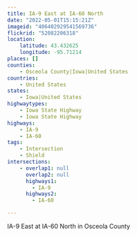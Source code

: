 ```yaml
---
title: IA-9 East at IA-60 North
date: "2022-05-01T15:15:21Z"
imageid: "406402929541569736"
flickrid: "52082206318"
location:
    latitude: 43.432625
    longitude: -95.71214
places: []
counties:
    - Osceola County|Iowa|United States
countries:
    - United States
states:
    - Iowa|United States
highwaytypes:
    - Iowa State Highway
    - Iowa State Highway
highways:
    - IA-9
    - IA-60
tags:
    - Intersection
    - Shield
intersections:
    - overlap1: null
      overlap2: null
      highways1:
        - IA-9
      highways2:
        - IA-60

---
```

IA-9 East at IA-60 North in Osceola County